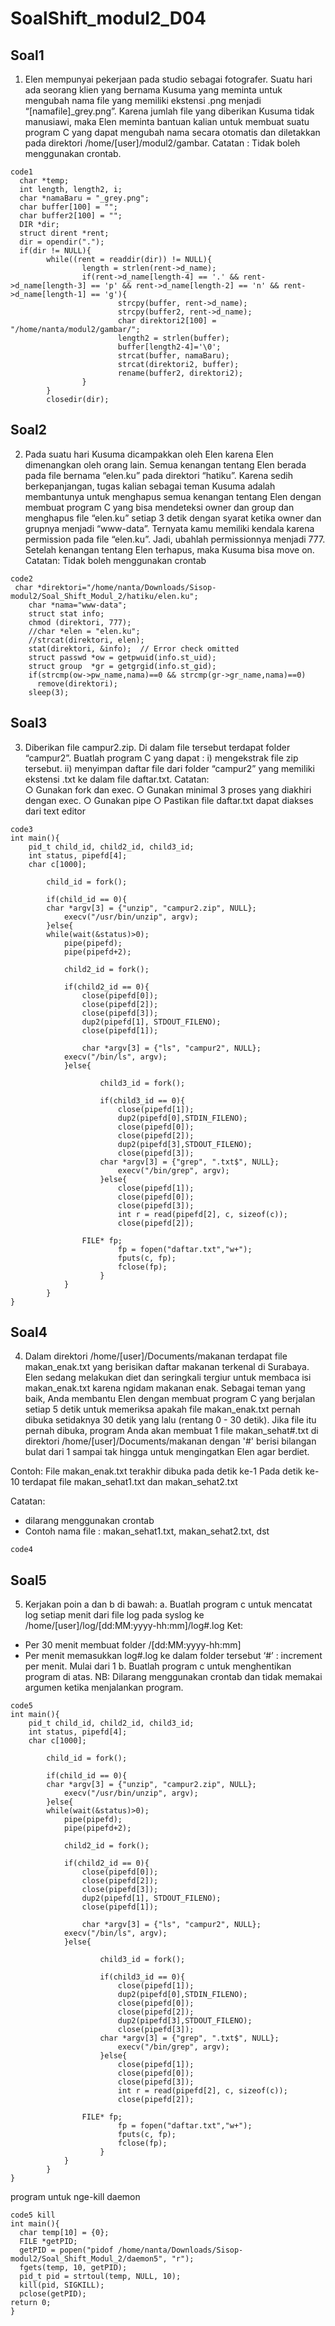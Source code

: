 # SoalShift_modul2_D04
## Soal1
1.	Elen mempunyai pekerjaan pada studio sebagai fotografer. Suatu hari ada seorang klien yang bernama Kusuma yang meminta untuk mengubah nama file yang memiliki ekstensi .png menjadi “[namafile]_grey.png”. Karena jumlah file yang diberikan Kusuma tidak manusiawi, maka Elen meminta bantuan kalian untuk membuat suatu program C yang dapat mengubah nama secara otomatis dan diletakkan pada direktori /home/[user]/modul2/gambar.
Catatan : Tidak boleh menggunakan crontab.
```
code1
  char *temp;
  int length, length2, i;
  char *namaBaru = "_grey.png";
  char buffer[100] = "";
  char buffer2[100] = "";
  DIR *dir;
  struct dirent *rent;
  dir = opendir(".");
  if(dir != NULL){
        while((rent = readdir(dir)) != NULL){
                length = strlen(rent->d_name);
                if(rent->d_name[length-4] == '.' && rent->d_name[length-3] == 'p' && rent->d_name[length-2] == 'n' && rent->d_name[length-1] == 'g'){
                        strcpy(buffer, rent->d_name);
                        strcpy(buffer2, rent->d_name);
                        char direktori2[100] = "/home/nanta/modul2/gambar/";
                        length2 = strlen(buffer);
                        buffer[length2-4]='\0';
                        strcat(buffer, namaBaru);
                        strcat(direktori2, buffer);
                        rename(buffer2, direktori2);
                }
        }
        closedir(dir);
```

## Soal2
2.	Pada suatu hari Kusuma dicampakkan oleh Elen karena Elen dimenangkan oleh orang lain. Semua kenangan tentang Elen berada pada file bernama “elen.ku” pada direktori “hatiku”. Karena sedih berkepanjangan, tugas kalian sebagai teman Kusuma adalah membantunya untuk menghapus semua kenangan tentang Elen dengan membuat program C yang bisa mendeteksi owner dan group dan menghapus file “elen.ku” setiap 3 detik dengan syarat ketika owner dan grupnya menjadi “www-data”. Ternyata kamu memiliki kendala karena permission pada file “elen.ku”. Jadi, ubahlah permissionnya menjadi 777. Setelah kenangan tentang Elen terhapus, maka Kusuma bisa move on.
Catatan: Tidak boleh menggunakan crontab
```
code2
 char *direktori="/home/nanta/Downloads/Sisop-modul2/Soal_Shift_Modul_2/hatiku/elen.ku";
    char *nama="www-data";
    struct stat info;
    chmod (direktori, 777);
    //char *elen = "elen.ku";
    //strcat(direktori, elen);
    stat(direktori, &info);  // Error check omitted
    struct passwd *ow = getpwuid(info.st_uid);
    struct group  *gr = getgrgid(info.st_gid);
    if(strcmp(ow->pw_name,nama)==0 && strcmp(gr->gr_name,nama)==0)
      remove(direktori);
    sleep(3);
```

## Soal3
3.	Diberikan file campur2.zip. Di dalam file tersebut terdapat folder “campur2”. 
Buatlah program C yang dapat :
i)  mengekstrak file zip tersebut.
ii) menyimpan daftar file dari folder “campur2” yang memiliki ekstensi .txt ke dalam file daftar.txt. 
Catatan:  
○	Gunakan fork dan exec.
○	Gunakan minimal 3 proses yang diakhiri dengan exec.
○	Gunakan pipe
○	Pastikan file daftar.txt dapat diakses dari text editor
```
code3
int main(){
	pid_t child_id, child2_id, child3_id;
	int status, pipefd[4];
	char c[1000];

    	child_id = fork();

    	if(child_id == 0){
		char *argv[3] = {"unzip", "campur2.zip", NULL};
      		execv("/usr/bin/unzip", argv);
    	}else{
		while(wait(&status)>0);
        	pipe(pipefd);
       	 	pipe(pipefd+2);

        	child2_id = fork();

        	if(child2_id == 0){
          		close(pipefd[0]);
          		close(pipefd[2]);
          		close(pipefd[3]);
          		dup2(pipefd[1], STDOUT_FILENO);
          		close(pipefd[1]);

          		char *argv[3] = {"ls", "campur2", NULL};
	  		execv("/bin/ls", argv);
        	}else{

            		child3_id = fork();

            		if(child3_id == 0){
              			close(pipefd[1]);
              			dup2(pipefd[0],STDIN_FILENO);
              			close(pipefd[0]);
              			close(pipefd[2]);
              			dup2(pipefd[3],STDOUT_FILENO);
              			close(pipefd[3]);
	      			char *argv[3] = {"grep", ".txt$", NULL};
              			execv("/bin/grep", argv);
            		}else{
              			close(pipefd[1]);
              			close(pipefd[0]);
              			close(pipefd[3]);
              			int r = read(pipefd[2], c, sizeof(c));
              			close(pipefd[2]);

				FILE* fp;
              			fp = fopen("daftar.txt","w+");
              			fputs(c, fp);
              			fclose(fp);
            		}
        	}
    	}
}
```

## Soal4
4.	Dalam direktori /home/[user]/Documents/makanan terdapat file makan_enak.txt yang berisikan daftar makanan terkenal di Surabaya. Elen sedang melakukan diet dan seringkali tergiur untuk membaca isi makan_enak.txt karena ngidam makanan enak. Sebagai teman yang baik, Anda membantu Elen dengan membuat program C yang berjalan setiap 5 detik untuk memeriksa apakah file makan_enak.txt pernah dibuka setidaknya 30 detik yang lalu (rentang 0 - 30 detik).
Jika file itu pernah dibuka, program Anda akan membuat 1 file makan_sehat#.txt di direktori /home/[user]/Documents/makanan dengan '#' berisi bilangan bulat dari 1 sampai tak hingga untuk mengingatkan Elen agar berdiet.

Contoh:
File makan_enak.txt terakhir dibuka pada detik ke-1
Pada detik ke-10 terdapat file makan_sehat1.txt dan makan_sehat2.txt

Catatan: 
-	dilarang menggunakan crontab
-	Contoh nama file : makan_sehat1.txt, makan_sehat2.txt, dst
```
code4
```

## Soal5
5.	Kerjakan poin a dan b di bawah:
a.	Buatlah program c untuk mencatat log setiap menit dari file log pada syslog ke /home/[user]/log/[dd:MM:yyyy-hh:mm]/log#.log
Ket:
-	Per 30 menit membuat folder /[dd:MM:yyyy-hh:mm]
-	Per menit memasukkan log#.log ke dalam folder tersebut
‘#’ : increment per menit. Mulai dari 1
b.	Buatlah program c untuk menghentikan program di atas.
NB: Dilarang menggunakan crontab dan tidak memakai argumen ketika menjalankan program.
```
code5
int main(){
	pid_t child_id, child2_id, child3_id;
	int status, pipefd[4];
	char c[1000];

    	child_id = fork();

    	if(child_id == 0){
		char *argv[3] = {"unzip", "campur2.zip", NULL};
      		execv("/usr/bin/unzip", argv);
    	}else{
		while(wait(&status)>0);
        	pipe(pipefd);
       	 	pipe(pipefd+2);

        	child2_id = fork();

        	if(child2_id == 0){
          		close(pipefd[0]);
          		close(pipefd[2]);
          		close(pipefd[3]);
          		dup2(pipefd[1], STDOUT_FILENO);
          		close(pipefd[1]);

          		char *argv[3] = {"ls", "campur2", NULL};
	  		execv("/bin/ls", argv);
        	}else{

            		child3_id = fork();

            		if(child3_id == 0){
              			close(pipefd[1]);
              			dup2(pipefd[0],STDIN_FILENO);
              			close(pipefd[0]);
              			close(pipefd[2]);
              			dup2(pipefd[3],STDOUT_FILENO);
              			close(pipefd[3]);
	      			char *argv[3] = {"grep", ".txt$", NULL};
              			execv("/bin/grep", argv);
            		}else{
              			close(pipefd[1]);
              			close(pipefd[0]);
              			close(pipefd[3]);
              			int r = read(pipefd[2], c, sizeof(c));
              			close(pipefd[2]);

				FILE* fp;
              			fp = fopen("daftar.txt","w+");
              			fputs(c, fp);
              			fclose(fp);
            		}
        	}
    	}
}
```
program untuk nge-kill daemon
```
code5 kill
int main(){
  char temp[10] = {0};
  FILE *getPID;
  getPID = popen("pidof /home/nanta/Downloads/Sisop-modul2/Soal_Shift_Modul_2/daemon5", "r");
  fgets(temp, 10, getPID);
  pid_t pid = strtoul(temp, NULL, 10);
  kill(pid, SIGKILL);
  pclose(getPID);
return 0;  
}
```
